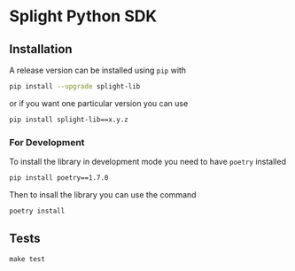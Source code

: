 # Splight Python SDK

## Installation

A release version can be installed using `pip` with

```bash 
pip install --upgrade splight-lib
```

or if you want one particular version you can use
```bash 
pip install splight-lib==x.y.z
```

### For Development

To install the library in development mode you need to have `poetry` installed
```bash
pip install poetry==1.7.0
```

Then to insall the library you can use the command

```bash
poetry install
```

## Tests

```
make test
```
